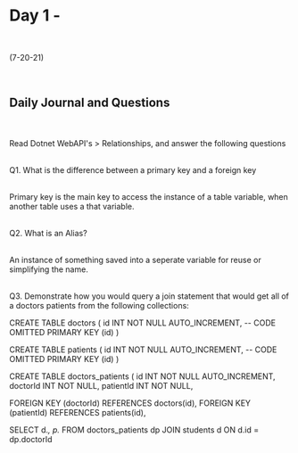 # Day 1 - 
<br>
  
 (7-20-21)

<br>

## Daily Journal and Questions
<br>
<br>
Read Dotnet WebAPI's > Relationships, and answer the following questions
<br>
<br>

Q1. What is the difference between a primary key and a foreign key

<br>
Primary key is the main key to access the instance of a table variable, when another table uses a that variable.
<br>
<br>

Q2. What is an Alias?

<br>
An instance of something saved into a seperate variable for reuse or simplifying the name.
<br>
<br>



Q3. Demonstrate how you would query a join statement that would get all of a doctors patients from the following collections:



CREATE TABLE doctors (
  id INT NOT NULL AUTO_INCREMENT,
  -- CODE OMITTED
  PRIMARY KEY (id)
)

CREATE TABLE patients (
  id INT NOT NULL AUTO_INCREMENT,
  -- CODE OMITTED
  PRIMARY KEY (id)
)

CREATE TABLE doctors_patients (
  id INT NOT NULL AUTO_INCREMENT,
  doctorId INT NOT NULL,
  patientId INT NOT NULL,

  FOREIGN KEY (doctorId)
    REFERENCES doctors(id),
  FOREIGN KEY (patientId)
    REFERENCES patients(id),

SELECT d.*, p.*  FROM doctors_patients dp
 JOIN students d ON d.id = dp.doctorId

<br>

 






